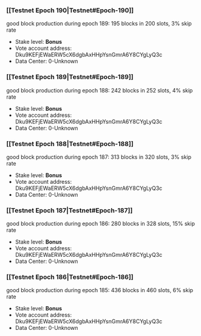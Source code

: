 ### [[Testnet Epoch 190|Testnet#Epoch-190]]
good block production during epoch 189: 195 blocks in 200 slots, 3% skip rate
* Stake level: **Bonus** 
* Vote account address: Dku9KEFjEWaERW5cX6dgbAxHHpYsnGmrA6Y8CYgLyQ3c
* Data Center: 0-Unknown
### [[Testnet Epoch 189|Testnet#Epoch-189]]
good block production during epoch 188: 242 blocks in 252 slots, 4% skip rate
* Stake level: **Bonus** 
* Vote account address: Dku9KEFjEWaERW5cX6dgbAxHHpYsnGmrA6Y8CYgLyQ3c
* Data Center: 0-Unknown
### [[Testnet Epoch 188|Testnet#Epoch-188]]
good block production during epoch 187: 313 blocks in 320 slots, 3% skip rate
* Stake level: **Bonus** 
* Vote account address: Dku9KEFjEWaERW5cX6dgbAxHHpYsnGmrA6Y8CYgLyQ3c
* Data Center: 0-Unknown
### [[Testnet Epoch 187|Testnet#Epoch-187]]
good block production during epoch 186: 280 blocks in 328 slots, 15% skip rate
* Stake level: **Bonus** 
* Vote account address: Dku9KEFjEWaERW5cX6dgbAxHHpYsnGmrA6Y8CYgLyQ3c
* Data Center: 0-Unknown
### [[Testnet Epoch 186|Testnet#Epoch-186]]
good block production during epoch 185: 436 blocks in 460 slots, 6% skip rate
* Stake level: **Bonus** 
* Vote account address: Dku9KEFjEWaERW5cX6dgbAxHHpYsnGmrA6Y8CYgLyQ3c
* Data Center: 0-Unknown